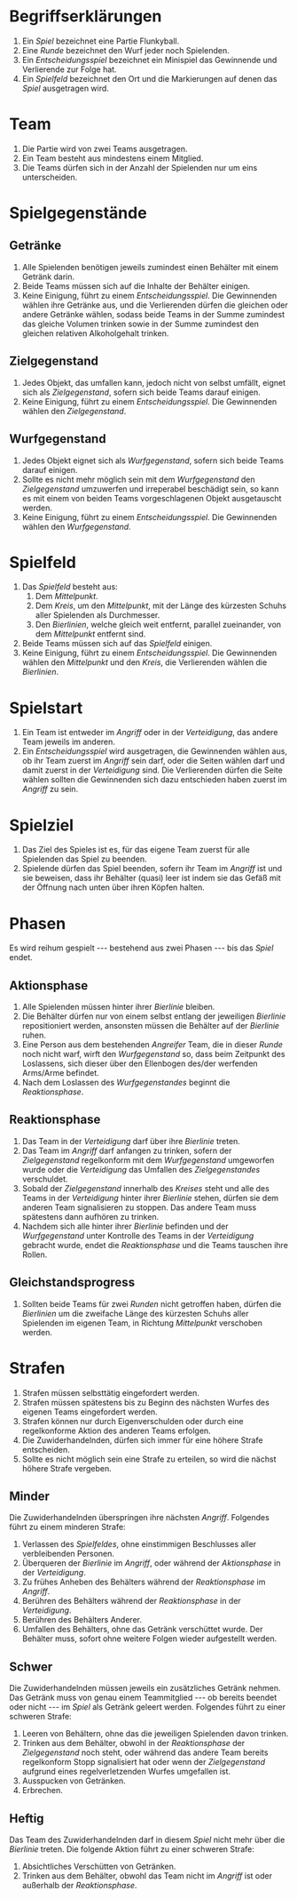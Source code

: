 # Begriffserklärungen

1. Ein _Spiel_ bezeichnet eine Partie Flunkyball.
2. Eine _Runde_ bezeichnet den Wurf jeder noch Spielenden.
3. Ein _Entscheidungsspiel_ bezeichnet ein Minispiel das Gewinnende und
   Verlierende zur Folge hat.
4. Ein _Spielfeld_ bezeichnet den Ort und die Markierungen auf denen das _Spiel_
   ausgetragen wird.

# Team

1. Die Partie wird von zwei Teams ausgetragen.
2. Ein Team besteht aus mindestens einem Mitglied.
3. Die Teams dürfen sich in der Anzahl der Spielenden nur um eins unterscheiden.

# Spielgegenstände

## Getränke

1. Alle Spielenden benötigen jeweils zumindest einen Behälter mit einem Getränk
   darin.
2. Beide Teams müssen sich auf die Inhalte der Behälter einigen.
3. Keine Einigung, führt zu einem _Entscheidungsspiel_. Die Gewinnenden wählen
   ihre Getränke aus, und die Verlierenden dürfen die gleichen oder andere
   Getränke wählen, sodass beide Teams in der Summe zumindest das gleiche
   Volumen trinken sowie in der Summe zumindest den gleichen relativen
   Alkoholgehalt trinken.

## Zielgegenstand

1. Jedes Objekt, das umfallen kann, jedoch nicht von selbst umfällt, eignet sich
   als _Zielgegenstand_, sofern sich beide Teams darauf einigen.
2. Keine Einigung, führt zu einem _Entscheidungsspiel_. Die Gewinnenden wählen
   den _Zielgegenstand_.

## Wurfgegenstand

1. Jedes Objekt eignet sich als _Wurfgegenstand_, sofern sich beide Teams darauf
   einigen.
2. Sollte es nicht mehr möglich sein mit dem _Wurfgegenstand_ den
   _Zielgegenstand_ umzuwerfen und irreperabel beschädigt sein, so kann es mit
   einem von beiden Teams vorgeschlagenen Objekt ausgetauscht werden.
3. Keine Einigung, führt zu einem _Entscheidungsspiel_. Die Gewinnenden wählen
   den _Wurfgegenstand_.

# Spielfeld

1. Das _Spielfeld_ besteht aus:
   1. Dem _Mittelpunkt_.
   2. Dem _Kreis_, um den _Mittelpunkt_, mit der Länge des kürzesten Schuhs
      aller Spielenden als Durchmesser.
   3. Den _Bierlinien_, welche gleich weit entfernt, parallel zueinander, von
      dem _Mittelpunkt_ entfernt sind.
2. Beide Teams müssen sich auf das _Spielfeld_ einigen.
3. Keine Einigung, führt zu einem _Entscheidungsspiel_. Die Gewinnenden wählen
   den _Mittelpunkt_ und den _Kreis_, die Verlierenden wählen die _Bierlinien_.

# Spielstart

1. Ein Team ist entweder im _Angriff_ oder in der _Verteidigung_, das andere
   Team jeweils im anderen.
2. Ein _Entscheidungsspiel_ wird ausgetragen, die Gewinnenden wählen aus, ob ihr
   Team zuerst im _Angriff_ sein darf, oder die Seiten wählen darf und damit
   zuerst in der _Verteidigung_ sind. Die Verlierenden dürfen die Seite wählen
   sollten die Gewinnenden sich dazu entschieden haben zuerst im _Angriff_ zu
   sein.

# Spielziel

1. Das Ziel des Spieles ist es, für das eigene Team zuerst für alle Spielenden
   das Spiel zu beenden.
2. Spielende dürfen das Spiel beenden, sofern ihr Team im _Angriff_ ist und sie
   beweisen, dass ihr Behälter (quasi) leer ist indem sie das Gefäß mit der
   Öffnung nach unten über ihren Köpfen halten.

# Phasen

Es wird reihum gespielt --- bestehend aus zwei Phasen --- bis das _Spiel_ endet.

## Aktionsphase

1. Alle Spielenden müssen hinter ihrer _Bierlinie_ bleiben.
2. Die Behälter dürfen nur von einem selbst entlang der jeweiligen _Bierlinie_
   repositioniert werden, ansonsten müssen die Behälter auf der _Bierlinie_
   ruhen.
3. Eine Person aus dem bestehenden _Angreifer_ Team, die in dieser _Runde_ noch
   nicht warf, wirft den _Wurfgegenstand_ so, dass beim Zeitpunkt des
   Loslassens, sich dieser über den Ellenbogen des/der werfenden Arms/Arme
   befindet.
4. Nach dem Loslassen des _Wurfgegenstandes_ beginnt die _Reaktionsphase_.

## Reaktionsphase

1. Das Team in der _Verteidigung_ darf über ihre _Bierlinie_ treten.
2. Das Team im _Angriff_ darf anfangen zu trinken, sofern der _Zielgegenstand_
   regelkonform mit dem _Wurfgegenstand_ umgeworfen wurde oder die
   _Verteidigung_ das Umfallen des _Zielgegenstandes_ verschuldet.
3. Sobald der _Zielgegenstand_ innerhalb des _Kreises_ steht und alle des Teams
   in der _Verteidigung_ hinter ihrer _Bierlinie_ stehen, dürfen sie dem anderen
   Team signalisieren zu stoppen. Das andere Team muss spätestens dann aufhören
   zu trinken.
4. Nachdem sich alle hinter ihrer _Bierlinie_ befinden und der _Wurfgegenstand_
   unter Kontrolle des Teams in der _Verteidigung_ gebracht wurde, endet die
   _Reaktionsphase_ und die Teams tauschen ihre Rollen.

## Gleichstandsprogress

1. Sollten beide Teams für zwei _Runden_ nicht getroffen haben, dürfen die
   _Bierlinien_ um die zweifache Länge des kürzesten Schuhs aller Spielenden im
   eigenen Team, in Richtung _Mittelpunkt_ verschoben werden.

# Strafen

1. Strafen müssen selbsttätig eingefordert werden.
2. Strafen müssen spätestens bis zu Beginn des nächsten Wurfes des eigenen Teams
   eingefordert werden.
3. Strafen können nur durch Eigenverschulden oder durch eine regelkonforme
   Aktion des anderen Teams erfolgen.
4. Die Zuwiderhandelnden, dürfen sich immer für eine höhere Strafe entscheiden.
5. Sollte es nicht möglich sein eine Strafe zu erteilen, so wird die nächst
   höhere Strafe vergeben.

## Minder

Die Zuwiderhandelnden überspringen ihre nächsten _Angriff_. Folgendes führt
zu einem minderen Strafe:

1. Verlassen des _Spielfeldes_, ohne einstimmigen Beschlusses aller
   verbleibenden Personen.
2. Überqueren der _Bierlinie_ im _Angriff_, oder während der _Aktionsphase_ in
   der _Verteidigung_.
3. Zu frühes Anheben des Behälters während der _Reaktionsphase_ im _Angriff_.
4. Berühren des Behälters während der _Reaktionsphase_ in der _Verteidigung_.
5. Berühren des Behälters Anderer.
6. Umfallen des Behälters, ohne das Getränk verschüttet wurde. Der Behälter
   muss, sofort ohne weitere Folgen wieder aufgestellt werden.

## Schwer

Die Zuwiderhandelnden müssen jeweils ein zusätzliches Getränk nehmen. Das
Getränk muss von genau einem Teammitglied --- ob bereits beendet oder nicht ---
im _Spiel_ als Getränk geleert werden. Folgendes führt zu einer schweren Strafe:

1. Leeren von Behältern, ohne das die jeweiligen Spielenden davon trinken.
2. Trinken aus dem Behälter, obwohl in der _Reaktionsphase_ der _Zielgegenstand_
   noch steht, oder während das andere Team bereits regelkonform Stopp
   signalisiert hat oder wenn der _Zielgegenstand_ aufgrund eines
   regelverletzenden Wurfes umgefallen ist.
3. Ausspucken von Getränken.
4. Erbrechen.

## Heftig

Das Team des Zuwiderhandelnden darf in diesem _Spiel_ nicht mehr über die
_Bierlinie_ treten. Die folgende Aktion führt zu einer schweren Strafe:

1. Absichtliches Verschütten von Getränken.
2. Trinken aus dem Behälter, obwohl das Team nicht im _Angriff_ ist oder
   außerhalb der _Reaktionsphase_.
